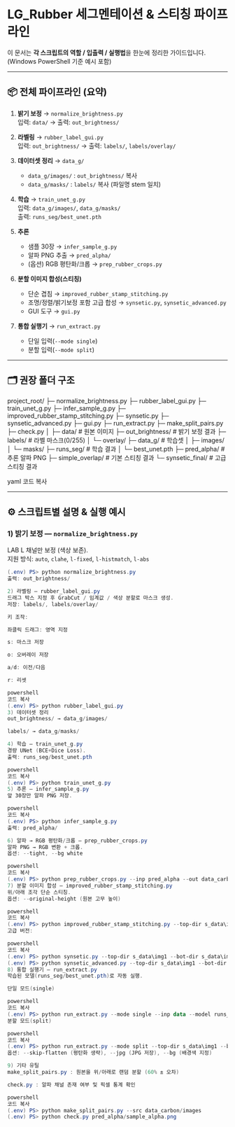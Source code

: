 # LG_Rubber 세그멘테이션 & 스티칭 파이프라인

이 문서는 **각 스크립트의 역할 / 입출력 / 실행법**을 한눈에 정리한 가이드입니다.  
(Windows PowerShell 기준 예시 포함)

---

## 📦 전체 파이프라인 (요약)

1. **밝기 보정** → `normalize_brightness.py`  
   입력: `data/` → 출력: `out_brightness/`

2. **라벨링** → `rubber_label_gui.py`  
   입력: `out_brightness/` → 출력: `labels/`, `labels/overlay/`

3. **데이터셋 정리** → `data_g/`  
   - `data_g/images/` : `out_brightness/` 복사  
   - `data_g/masks/`  : `labels/` 복사 (파일명 stem 일치)

4. **학습** → `train_unet_g.py`  
   입력: `data_g/images/`, `data_g/masks/`  
   출력: `runs_seg/best_unet.pth`

5. **추론**  
   - 샘플 30장 → `infer_sample_g.py`  
   - 알파 PNG 추출 → `pred_alpha/`  
   - (옵션) RGB 평탄화/크롭 → `prep_rubber_crops.py`

6. **분할 이미지 합성(스티칭)**  
   - 단순 겹침 → `improved_rubber_stamp_stitching.py`  
   - 조명/정렬/밝기보정 포함 고급 합성 → `synsetic.py`, `synsetic_advanced.py`  
   - GUI 도구 → `gui.py`

7. **통합 실행기** → `run_extract.py`  
   - 단일 입력(`--mode single`)  
   - 분할 입력(`--mode split`)  

---

## 🗂️ 권장 폴더 구조

project_root/
├─ normalize_brightness.py
├─ rubber_label_gui.py
├─ train_unet_g.py
├─ infer_sample_g.py
├─ improved_rubber_stamp_stitching.py
├─ synsetic.py
├─ synsetic_advanced.py
├─ gui.py
├─ run_extract.py
├─ make_split_pairs.py
├─ check.py
│
├─ data/ # 원본 이미지
├─ out_brightness/ # 밝기 보정 결과
├─ labels/ # 라벨 마스크(0/255)
│ └─ overlay/
├─ data_g/ # 학습셋
│ ├─ images/
│ └─ masks/
├─ runs_seg/ # 학습 결과
│ └─ best_unet.pth
├─ pred_alpha/ # 추론 알파 PNG
├─ simple_overlap/ # 기본 스티칭 결과
└─ synsetic_final/ # 고급 스티칭 결과

yaml
코드 복사

---

## ⚙️ 스크립트별 설명 & 실행 예시

### 1) 밝기 보정 — `normalize_brightness.py`
LAB L 채널만 보정 (색상 보존).  
지원 방식: `auto`, `clahe`, `l-fixed`, `l-histmatch`, `l-abs`  

```powershell
(.env) PS> python normalize_brightness.py
출력: out_brightness/

2) 라벨링 — rubber_label_gui.py
드래그 박스 지정 후 GrabCut / 임계값 / 색상 분할로 마스크 생성.
저장: labels/, labels/overlay/

키 조작:

좌클릭 드래그: 영역 지정

s: 마스크 저장

o: 오버레이 저장

a/d: 이전/다음

r: 리셋

powershell
코드 복사
(.env) PS> python rubber_label_gui.py
3) 데이터셋 정리
out_brightness/ → data_g/images/

labels/ → data_g/masks/

4) 학습 — train_unet_g.py
경량 UNet (BCE+Dice Loss).
출력: runs_seg/best_unet.pth

powershell
코드 복사
(.env) PS> python train_unet_g.py
5) 추론 — infer_sample_g.py
앞 30장만 알파 PNG 저장.

powershell
코드 복사
(.env) PS> python infer_sample_g.py
출력: pred_alpha/

6) 알파 → RGB 평탄화/크롭 — prep_rubber_crops.py
알파 PNG → RGB 변환 + 크롭.
옵션: --tight, --bg white

powershell
코드 복사
(.env) PS> python prep_rubber_crops.py --inp pred_alpha --out data_carbon/images --bg white --tight
7) 분할 이미지 합성 — improved_rubber_stamp_stitching.py
위/아래 조각 단순 스티칭.
옵션: --original-height (원본 고무 높이)

powershell
코드 복사
(.env) PS> python improved_rubber_stamp_stitching.py --top-dir s_data\img1 --bot-dir s_data\img2 --out s_stitched --original-height 800
고급 버전:

powershell
코드 복사
(.env) PS> python synsetic.py --top-dir s_data\img1 --bot-dir s_data\img2 --out synsetic
(.env) PS> python synsetic_advanced.py --top-dir s_data\img1 --bot-dir s_data\img2 --out synsetic_final
8) 통합 실행기 — run_extract.py
학습된 모델(runs_seg/best_unet.pth)로 자동 실행.

단일 모드(single)

powershell
코드 복사
(.env) PS> python run_extract.py --mode single --inp data --model runs_seg\best_unet.pth
분할 모드(split)

powershell
코드 복사
(.env) PS> python run_extract.py --mode split --top-dir s_data\img1 --bot-dir s_data\img2 --stitch-out s_stitched --original-height 800 --model runs_seg\best_unet.pth
옵션: --skip-flatten (평탄화 생략), --jpg (JPG 저장), --bg (배경색 지정)

9) 기타 유틸
make_split_pairs.py : 원본을 위/아래로 랜덤 분할 (60% ± 오차)

check.py : 알파 채널 존재 여부 및 픽셀 통계 확인

powershell
코드 복사
(.env) PS> python make_split_pairs.py --src data_carbon/images
(.env) PS> python check.py pred_alpha/sample_alpha.png